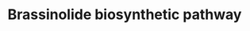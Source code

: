 ---
annotations:
- type: Pathway Ontology
  value: classic metabolic pathway
authors:
- Andra
- MaintBot
- Egonw
- Ariutta
- DeSl
- Finterly
description: Brassinolide is a plant hormone.
last-edited: 2021-05-31
organisms:
- Arabidopsis thaliana
redirect_from:
- /index.php/Pathway:WP2634
- /instance/WP2634
schema-jsonld:
- '@context': https://schema.org/
  '@id': https://wikipathways.github.io/pathways/WP2634.html
  '@type': Dataset
  creator:
    '@type': Organization
    name: WikiPathways
  description: Brassinolide is a plant hormone.
  keywords:
  - ''
  - 6α-Hydroxycampestenol
  - Cathasterone
  - Campesterol
  - Typhasterol
  - 6α-Hydroxycastasterone
  - 6-Deoxocathasterone
  - 3-Dehydro-6-deoxoteasterone
  - 6-Deoxoteasterone
  - teasterone
  - DET2
  - 6-Deoxotyphasterol
  - (24R)-24-Methyl-cholest-4-en-3-one
  - BRI1
  - dwf4
  - 6-Deoxocastasterone
  - cpd
  - (24R)-24-Methyl-5α-cholestan-3-one
  - (24R)-24-Methylcholest-4-en-3β-ol
  - 3-Dehydroteasterone
  - 24-Methylenecholesterol
  - Brassinolide
  - Castasterone
  - Campestenol
  - 6-Oxocampestanol
  license: CC0
  name: Brassinolide biosynthetic pathway
seo: CreativeWork
title: Brassinolide biosynthetic pathway
wpid: WP2634
---